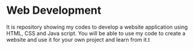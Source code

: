 # Web Development
 It is repository showing my codes to develop a website application using HTML, CSS and Java script. You will be able to use my code to create a website and use it for your own project and learn from it.t
